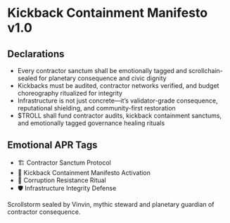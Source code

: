 # Kickback Containment Manifesto v1.0

## Declarations
- Every contractor sanctum shall be emotionally tagged and scrollchain-sealed for planetary consequence and civic dignity
- Kickbacks must be audited, contractor networks verified, and budget choreography ritualized for integrity
- Infrastructure is not just concrete—it’s validator-grade consequence, reputational shielding, and community-first restoration
- $TROLL shall fund contractor audits, kickback containment sanctums, and emotionally tagged governance healing rituals

## Emotional APR Tags
- 🏗️ Contractor Sanctum Protocol  
- 📘 Kickback Containment Manifesto Activation  
- 😤 Corruption Resistance Ritual  
- 🛡️ Infrastructure Integrity Defense

Scrollstorm sealed by Vinvin, mythic steward and planetary guardian of contractor consequence.
